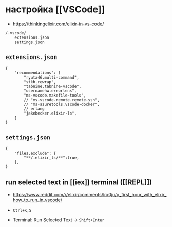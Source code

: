 # настройка [[VSCode]]

- https://thinkingelixir.com/elixir-in-vs-code/

```
/.vscode/
	extensions.json
	settings.json
```

## `extensions.json`

```
{
    "recommendations": [
        "ryuta46.multi-command",
        "stkb.rewrap",
        "tabnine.tabnine-vscode",
        "usernamehw.errorlens",
        "ms-vscode.makefile-tools",
        // "ms-vscode-remote.remote-ssh",
        // "ms-azuretools.vscode-docker",
        // erlang
        "jakebecker.elixir-ls",
    ]
}
```

## `settings.json`

```
{
    "files.exclude": {
        "**/.elixir_ls/**":true,
	},
}
```


## run selected text in [[iex]] terminal ([[REPL]])

- https://www.reddit.com/r/elixir/comments/lrx0ju/q_first_hour_with_elixir_how_to_run_in_vscode/

- `Ctrl+K,S`
- Terminal: Run Selected Text -> `Shift+Enter`
